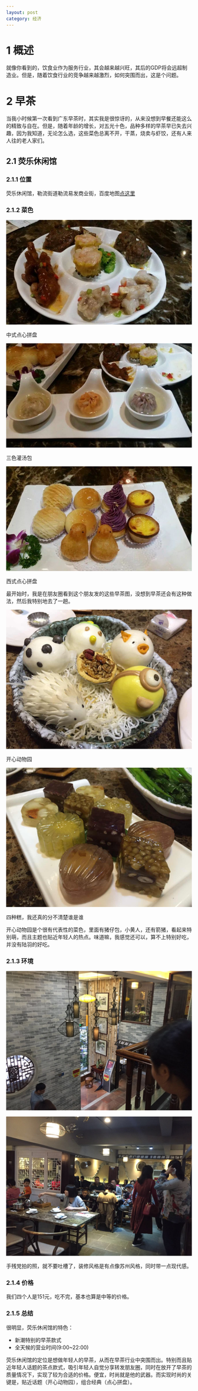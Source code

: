 ```yaml
---
layout: post
category: 经济
---
```


# 1 概述
就像你看到的，饮食业作为服务行业，其会越来越兴旺，其后的GDP将会远超制造业。但是，随着饮食行业的竞争越来越激烈，如何突围而出，这是个问题。

# 2 早茶
当我小时候第一次看到广东早茶时，其实我是很惊讶的，从来没想到早餐还能这么的精致与自在。但是，随着年龄的增长，对五光十色，品种多样的早茶早已失去兴趣，因为我知道，无论怎么选，这些菜色总离不开，干蒸，烧卖与虾饺，还有人来人往的老人家们。

## 2.1 荧乐休闲馆

### 2.1.1 位置
荧乐休闲馆，勒流街道勒流易发商业街，百度地图[点这里](http://j.map.baidu.com/U1N19)

### 2.1.2 菜色

![](/assets/img/14598659751346.jpg)

中式点心拼盘

![](/assets/img/14598660049892.jpg)

三色灌汤包

![](/assets/img/14598660342281.jpg)

西式点心拼盘

最开始时，我是在朋友圈看到这个朋友发的这些早茶图，没想到早茶还会有这种做法，然后我特别地去了一趟。

![](/assets/img/14598662498793.jpg)

开心动物园

![](/assets/img/14598662698286.jpg)

四种糕，我还真的分不清楚谁是谁

开心动物园是个很有代表性的菜色，里面有猪仔包，小黄人，还有箭猪，看起来特别萌，而且主题也贴近年轻人的热点。味道嘛，我感觉还可以，算不上特别好吃，并没有陆羽的好吃。

### 2.1.3 环境

![](/assets/img/14598665309538.jpg)

![](/assets/img/14598665392893.jpg)

手残党拍的照，就不要吐槽了，装修风格是有点像苏州风格，同时带一点现代感。

### 2.1.4 价格
我们四个人是151元，吃不完，基本也算是中等的价格。

### 2.1.5 总结
很明显，荧乐休闲馆的特色：

* 新潮特别的早茶款式
* 全天候的营业时间(9:00~22:00)

荧乐休闲馆的定位是想做年轻人的早茶，从而在早茶行业中突围而出。特别而且贴近年轻人话题的茶点款式，吸引年轻人自觉分享转发朋友圈，同时在放开了早茶的质量情况下，实现了较为合适的价格。便宜，时尚就是他的武器。而实现时尚的关键是，贴近话题（开心动物园），组合经典（点心拼盘）。

